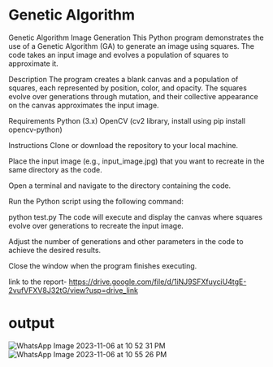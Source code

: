 # Genetic Algorithm

Genetic Algorithm Image Generation
This Python program demonstrates the use of a Genetic Algorithm (GA) to generate an image using squares. The code takes an input image and evolves a population of squares to approximate it.

Description
The program creates a blank canvas and a population of squares, each represented by position, color, and opacity. The squares evolve over generations through mutation, and their collective appearance on the canvas approximates the input image.

Requirements
Python (3.x)
OpenCV (cv2 library, install using pip install opencv-python)

Instructions
Clone or download the repository to your local machine.

Place the input image (e.g., input_image.jpg) that you want to recreate in the same directory as the code.

Open a terminal and navigate to the directory containing the code.

Run the Python script using the following command:

python test.py
The code will execute and display the canvas where squares evolve over generations to recreate the input image.

Adjust the number of generations and other parameters in the code to achieve the desired results.

Close the window when the program finishes executing.

link to the report- https://drive.google.com/file/d/1iNJ9SFXfuyciU4tgE-2vufVFXV8J32tG/view?usp=drive_link

# output
![WhatsApp Image 2023-11-06 at 10 52 31 PM](https://github.com/Jyoti8195/21052594_AI/assets/130533227/2c98663b-946b-4c2f-bcc9-60431d9c9b37)
![WhatsApp Image 2023-11-06 at 10 55 26 PM](https://github.com/Jyoti8195/21052594_AI/assets/130533227/9854a2c1-796e-4069-912f-b684a37a101b)


